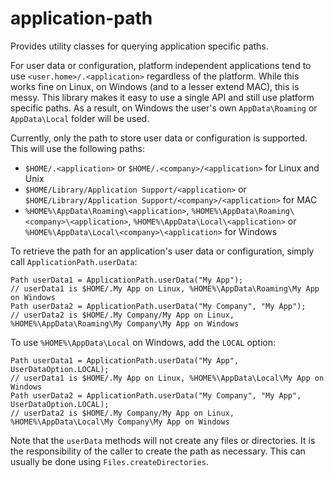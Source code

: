 # application-path

Provides utility classes for querying application specific paths.

For user data or configuration, platform independent applications tend to use `<user.home>/.<application>` regardless of the platform. While this works fine on Linux, on Windows (and to a lesser extend MAC), this is messy. This library makes it easy to use a single API and still use platform specific paths. As a result, on Windows the user's own `AppData\Roaming` or `AppData\Local` folder will be used.

Currently, only the path to store user data or configuration is supported. This will use the following paths:

* `$HOME/.<application>` or `$HOME/.<company>/<application>` for Linux and Unix
* `$HOME/Library/Application Support/<application>` or `$HOME/Library/Application Support/<company>/<application>` for MAC
* `%HOME%\AppData\Roaming\<application>`, `%HOME%\AppData\Roaming\<company>\<application>`, `%HOME%\AppData\Local\<application>` or `%HOME%\AppData\Local\<company>\<application>` for Windows

To retrieve the path for an application's user data or configuration, simply call `ApplicationPath.userData`:

```
Path userData1 = ApplicationPath.userData("My App");
// userData1 is $HOME/.My App on Linux, %HOME%\AppData\Roaming\My App on Windows
Path userData2 = ApplicationPath.userData("My Company", "My App");
// userData2 is $HOME/.My Company/My App on Linux, %HOME%\AppData\Roaming\My Company\My App on Windows
```

To use `%HOME%\AppData\Local` on Windows, add the `LOCAL` option:

```
Path userData1 = ApplicationPath.userData("My App", UserDataOption.LOCAL);
// userData1 is $HOME/.My App on Linux, %HOME%\AppData\Local\My App on Windows
Path userData2 = ApplicationPath.userData("My Company", "My App", UserDataOption.LOCAL);
// userData2 is $HOME/.My Company/My App on Linux, %HOME%\AppData\Local\My Company\My App on Windows
```

Note that the `userData` methods will not create any files or directories. It is the responsibility of the caller to create the path as necessary. This can usually be done using `Files.createDirectories`.

